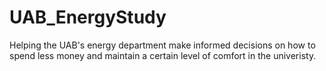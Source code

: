 # UAB_EnergyStudy
Helping the UAB's energy department make informed decisions on how to spend less money and maintain a certain level of comfort in the univeristy.
